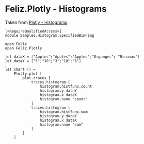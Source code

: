 # Feliz.Plotly - Histograms

Taken from [Plotly - Histograms](https://plot.ly/javascript/histograms/)

```fsharp:plotly-chart-histogram-specifiedbinning
[<RequireQualifiedAccess>]
module Samples.Histogram.SpecifiedBinning

open Feliz
open Feliz.Plotly

let dataX = ["Apples";"Apples";"Apples";"Organges"; "Bananas"]
let dataY = ["5";"10";"3";"10";"5"]

let chart () =
    Plotly.plot [
        plot.traces [
            traces.histogram [
                histogram.histfunc.count
                histogram.y dataY
                histogram.x dataX
                histogram.name "count"
            ]
            traces.histogram [
                histogram.histfunc.sum
                histogram.y dataY
                histogram.x dataX
                histogram.name "sum"
            ]
        ]
    ]
```